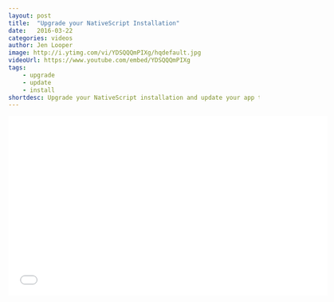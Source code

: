 ```yaml
---
layout: post
title:  "Upgrade your NativeScript Installation"
date:   2016-03-22
categories: videos
author: Jen Looper
image: http://i.ytimg.com/vi/YDSQQQmPIXg/hqdefault.jpg
videoUrl: https://www.youtube.com/embed/YDSQQQmPIXg
tags: 
    - upgrade
    - update
    - install
shortdesc: Upgrade your NativeScript installation and update your app to support it. Short and sweet.
---
```

<iframe width="640" height="360" src="{{ videoUrl }}" frameborder="0" allowfullscreen></iframe>
